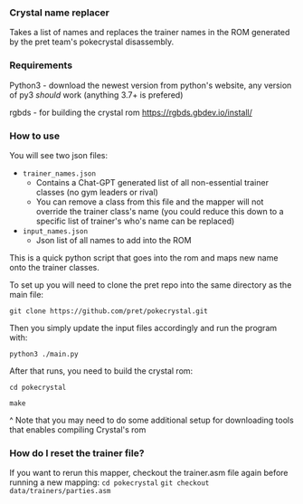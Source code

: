 
### Crystal name replacer

Takes a list of names and replaces the trainer names in the ROM generated by the pret team's pokecrystal disassembly.

### Requirements
Python3 - download the newest version from python's website, any version of py3 _should_ work (anything 3.7+ is prefered)

rgbds - for building the crystal rom
https://rgbds.gbdev.io/install/

### How to use

You will see two json files:

*  `trainer_names.json`
	* Contains a Chat-GPT generated list of all non-essential trainer classes (no gym leaders or rival)
	* You can remove a class from this file and the mapper will not override the trainer class's name (you could reduce this down to a specific list of trainer's who's name can be replaced)
* `input_names.json`
	* Json list of all names to add into the ROM

This is a quick python script that goes into the rom and maps new name onto the trainer classes. 

To set up you will need to clone the pret repo into the same directory as the main file:

`git clone https://github.com/pret/pokecrystal.git`

Then you simply update the input files accordingly and run the program with:

`python3 ./main.py`

After that runs, you need to build the crystal rom:

`cd pokecrystal`

`make` 

^ Note that you may need to do some additional setup for downloading tools that  enables compiling Crystal's rom

### How do I reset the trainer file?

If you want to rerun this mapper, checkout the trainer.asm file again before running a new mapping:
`cd pokecrystal`
`git checkout data/trainers/parties.asm`
